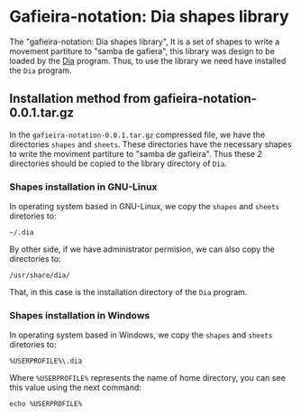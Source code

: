# Gafieira-notation: Dia shapes library

The "gafieira-notation: Dia shapes library", It is a set of shapes to write a movement partiture to "samba de gafiera", this library was design to be loaded by the [Dia](http://dia-installer.de/) program. Thus, to use the library we need have installed the `Dia` program.


## Installation method from gafieira-notation-0.0.1.tar.gz

In the `gafieira-notation-0.0.1.tar.gz` compressed file, we have the directories `shapes` and `sheets`. These directories have the necessary shapes to write the moviment partiture to "samba de gafieira". Thus these 2 directories should be copied to the library directory of `Dia`.


### Shapes installation in GNU-Linux

In operating system based in GNU-Linux, we copy the `shapes` and `sheets` diretories to:

	~/.dia
	
By other side, if we have administrator permision, we can also copy the directories to:

	/usr/share/dia/
	
That, in this case is the installation directory of the `Dia` program.

### Shapes installation in Windows

In operating system based in Windows, we copy the `shapes` and `sheets` diretories to:

	%USERPROFILE%\.dia

Where `%USERPROFILE%` represents the name of home directory, you can see this value using the next command:

	echo %USERPROFILE%
